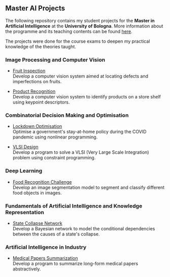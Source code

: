## Master AI Projects

The following repository contains my student projects for the **Master in Artificial Intelligence** at the **University of Bologna**. More information about the programme and its teaching contents can be found [here](https://corsi.unibo.it/2cycle/artificial-intelligence/course-structure-diagram/piano/2021/9063/000/000/2020). 

The projects were done for the course exams to deepen my practical knowledge of the theories taught.

### Image Processing and Computer Vision
- [Fruit Inspection](https://nbviewer.jupyter.org/github/LeonidasY/master-ai-projects/blob/main/fruit-inspection/fruit-inspection.ipynb?flush_cache=false)\
  Develop a computer vision system aimed at locating defects and imperfections on fruits.
  
- [Product Recognition](https://nbviewer.jupyter.org/github/LeonidasY/master-ai-projects/blob/main/product-recognition/product-recognition.ipynb?flush_cache=false)\
  Develop a computer vision system to identify products on a store shelf using keypoint descriptors.

### Combinatorial Decision Making and Optimisation
- [Lockdown Optimisation](https://nbviewer.jupyter.org/github/LeonidasY/master-ai-projects/blob/main/lockdown-optimisation/lockdown-optimisation.ipynb?flush_cache=false)\
  Optimise a government's stay-at-home policy during the COVID pandemic using nonlinear programming.
  
- [VLSI Design](https://github.com/LeonidasY/vlsi-design)\
  Develop a program to solve a VLSI (Very Large Scale Integration) problem using constraint programming.
  
### Deep Learning
- [Food Recognition Challenge](https://github.com/lucamarini22/food-recognition-challenge)\
  Develop an image segmentation model to segment and classify different food objects in images.
  
### Fundamentals of Artificial Intelligence and Knowledge Representation
- [State Collapse Network](https://nbviewer.jupyter.org/github/LeonidasY/master-ai-projects/blob/main/state-collapse-network/state-collapse-network.ipynb?flush_cache=false)\
  Develop a Bayesian network to model the conditional dependencies between the causes of a state's collapse.
  
### Artificial Intelligence in Industry
- [Medical Papers Summarization](https://github.com/LIA-UniBo/medical-papers-summarization)\
  Develop a program to summarize long-form medical papers abstractively.
